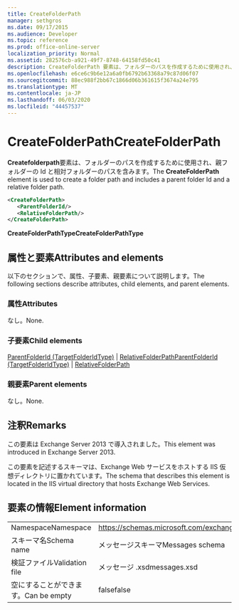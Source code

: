 ```yaml
---
title: CreateFolderPath
manager: sethgros
ms.date: 09/17/2015
ms.audience: Developer
ms.topic: reference
ms.prod: office-online-server
localization_priority: Normal
ms.assetid: 282576cb-a921-49f7-8748-64158fd50c41
description: CreateFolderPath 要素は、フォルダーのパスを作成するために使用され、親フォルダーの Id と相対フォルダーのパスを含みます。
ms.openlocfilehash: e6ce6c9b6e12a6a0fb6792b63368a79c87d06f07
ms.sourcegitcommit: 88ec988f2bb67c1866d06b361615f3674a24e795
ms.translationtype: MT
ms.contentlocale: ja-JP
ms.lasthandoff: 06/03/2020
ms.locfileid: "44457537"
---
```

# <a name="createfolderpath"></a><span data-ttu-id="75629-103">CreateFolderPath</span><span class="sxs-lookup"><span data-stu-id="75629-103">CreateFolderPath</span></span>

<span data-ttu-id="75629-104">**Createfolderpath**要素は、フォルダーのパスを作成するために使用され、親フォルダーの Id と相対フォルダーのパスを含みます。</span><span class="sxs-lookup"><span data-stu-id="75629-104">The **CreateFolderPath** element is used to create a folder path and includes a parent folder Id and a relative folder path.</span></span> 
  
```XML
<CreateFolderPath>
   <ParentFolderId/>
   <RelativeFolderPath/>
</CreateFolderPath>
```

 <span data-ttu-id="75629-105">**CreateFolderPathType**</span><span class="sxs-lookup"><span data-stu-id="75629-105">**CreateFolderPathType**</span></span>
## <a name="attributes-and-elements"></a><span data-ttu-id="75629-106">属性と要素</span><span class="sxs-lookup"><span data-stu-id="75629-106">Attributes and elements</span></span>

<span data-ttu-id="75629-107">以下のセクションで、属性、子要素、親要素について説明します。</span><span class="sxs-lookup"><span data-stu-id="75629-107">The following sections describe attributes, child elements, and parent elements.</span></span>
  
### <a name="attributes"></a><span data-ttu-id="75629-108">属性</span><span class="sxs-lookup"><span data-stu-id="75629-108">Attributes</span></span>

<span data-ttu-id="75629-109">なし。</span><span class="sxs-lookup"><span data-stu-id="75629-109">None.</span></span>
  
### <a name="child-elements"></a><span data-ttu-id="75629-110">子要素</span><span class="sxs-lookup"><span data-stu-id="75629-110">Child elements</span></span>

<span data-ttu-id="75629-111">[ParentFolderId (TargetFolderIdType)](parentfolderid-targetfolderidtype.md)  | [RelativeFolderPath](relativefolderpath.md)</span><span class="sxs-lookup"><span data-stu-id="75629-111">[ParentFolderId (TargetFolderIdType)](parentfolderid-targetfolderidtype.md) | [RelativeFolderPath](relativefolderpath.md)</span></span>
  
### <a name="parent-elements"></a><span data-ttu-id="75629-112">親要素</span><span class="sxs-lookup"><span data-stu-id="75629-112">Parent elements</span></span>

<span data-ttu-id="75629-113">なし。</span><span class="sxs-lookup"><span data-stu-id="75629-113">None.</span></span>
  
## <a name="remarks"></a><span data-ttu-id="75629-114">注釈</span><span class="sxs-lookup"><span data-stu-id="75629-114">Remarks</span></span>

<span data-ttu-id="75629-115">この要素は Exchange Server 2013 で導入されました。</span><span class="sxs-lookup"><span data-stu-id="75629-115">This element was introduced in Exchange Server 2013.</span></span>
  
<span data-ttu-id="75629-116">この要素を記述するスキーマは、Exchange Web サービスをホストする IIS 仮想ディレクトリに置かれています。</span><span class="sxs-lookup"><span data-stu-id="75629-116">The schema that describes this element is located in the IIS virtual directory that hosts Exchange Web Services.</span></span>
  
## <a name="element-information"></a><span data-ttu-id="75629-117">要素の情報</span><span class="sxs-lookup"><span data-stu-id="75629-117">Element information</span></span>

|||
|:-----|:-----|
|<span data-ttu-id="75629-118">Namespace</span><span class="sxs-lookup"><span data-stu-id="75629-118">Namespace</span></span>  <br/> |https://schemas.microsoft.com/exchange/services/2006/messages  <br/> |
|<span data-ttu-id="75629-119">スキーマ名</span><span class="sxs-lookup"><span data-stu-id="75629-119">Schema name</span></span>  <br/> |<span data-ttu-id="75629-120">メッセージスキーマ</span><span class="sxs-lookup"><span data-stu-id="75629-120">Messages schema</span></span>  <br/> |
|<span data-ttu-id="75629-121">検証ファイル</span><span class="sxs-lookup"><span data-stu-id="75629-121">Validation file</span></span>  <br/> |<span data-ttu-id="75629-122">メッセージ .xsd</span><span class="sxs-lookup"><span data-stu-id="75629-122">messages.xsd</span></span>  <br/> |
|<span data-ttu-id="75629-123">空にすることができます。</span><span class="sxs-lookup"><span data-stu-id="75629-123">Can be empty</span></span>  <br/> |<span data-ttu-id="75629-124">false</span><span class="sxs-lookup"><span data-stu-id="75629-124">false</span></span>  <br/> |
   

